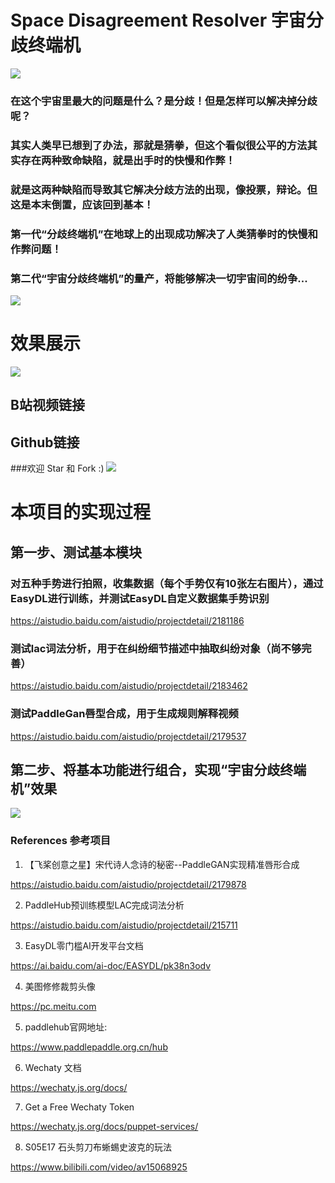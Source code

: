 # Space Disagreement Resolver 宇宙分歧终端机

![](https://ai-studio-static-online.cdn.bcebos.com/653d14ea292249e181e645068861bfc22ef2612808474d56b63b9075a23204c9)

### 在这个宇宙里最大的问题是什么？是分歧！但是怎样可以解决掉分歧呢？

### 其实人类早已想到了办法，那就是猜拳，但这个看似很公平的方法其实存在两种致命缺陷，就是出手时的快慢和作弊！

### 就是这两种缺陷而导致其它解决分歧方法的出现，像投票，辩论。但这是本末倒置，应该回到基本！

### 第一代“分歧终端机”在地球上的出现成功解决了人类猜拳时的快慢和作弊问题！

### 第二代“宇宙分歧终端机”的量产，将能够解决一切宇宙间的纷争...

![](https://ai-studio-static-online.cdn.bcebos.com/2aa7d7a275364adca6d5765adb902b858d31f98c32b841a38423dd6eae488ffe)


# 效果展示
![](https://ai-studio-static-online.cdn.bcebos.com/d434fc46d0744f2fb3ca1c572232d2938dcf5e87c9394547ac61bfe3640888d9)


## B站视频链接

## Github链接

###欢迎 Star 和 Fork :)
![](https://ai-studio-static-online.cdn.bcebos.com/4542acb7db4649df91f3da8308fbbcf7ae00e6e1348c4b45b934f73f2604ff91)

# 本项目的实现过程

## 第一步、测试基本模块

### 对五种手势进行拍照，收集数据（每个手势仅有10张左右图片），通过EasyDL进行训练，并测试EasyDL自定义数据集手势识别

https://aistudio.baidu.com/aistudio/projectdetail/2181186

### 测试lac词法分析，用于在纠纷细节描述中抽取纠纷对象（尚不够完善）

https://aistudio.baidu.com/aistudio/projectdetail/2183462

### 测试PaddleGan唇型合成，用于生成规则解释视频

https://aistudio.baidu.com/aistudio/projectdetail/2179537

## 第二步、将基本功能进行组合，实现“宇宙分歧终端机”效果
![](https://ai-studio-static-online.cdn.bcebos.com/6f5ff2a2c0c1491bb6deae1558c8a89afec2319e91104b71aff2f33765d16788)

### References 参考项目
1. 【飞桨创意之星】宋代诗人念诗的秘密--PaddleGAN实现精准唇形合成

https://aistudio.baidu.com/aistudio/projectdetail/2179878

2. PaddleHub预训练模型LAC完成词法分析

https://aistudio.baidu.com/aistudio/projectdetail/215711

3. EasyDL零门槛AI开发平台文档

https://ai.baidu.com/ai-doc/EASYDL/pk38n3odv

4. 美图修修裁剪头像

https://pc.meitu.com

5. paddlehub官网地址:

https://www.paddlepaddle.org.cn/hub

6. Wechaty 文档

https://wechaty.js.org/docs/

7. Get a Free Wechaty Token

https://wechaty.js.org/docs/puppet-services/

8. S05E17 石头剪刀布蜥蜴史波克的玩法

https://www.bilibili.com/video/av15068925

